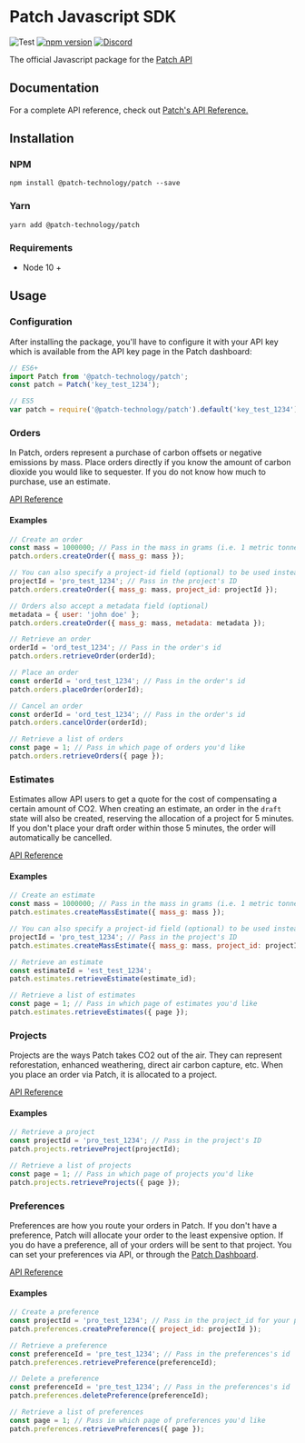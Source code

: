 # Patch Javascript SDK

![Test](https://github.com/patch-technology/patch-node/workflows/Test/badge.svg)
[![npm version](https://badge.fury.io/js/%40patch-technology%2Fpatch@2x.svg)](https://www.npmjs.com/package/@patch-technology/patch)
[![Discord](https://img.shields.io/discord/733029448558837792)](https://discord.gg/M23NnGR)

The official Javascript package for the [Patch API](https://www.usepatch.com)

## Documentation

For a complete API reference, check out [Patch's API Reference.](https://docs.usepatch.com/docs/patch/openapi/v1/swagger.yaml)

## Installation

### NPM

```shell
npm install @patch-technology/patch --save
```

### Yarn

```shell
yarn add @patch-technology/patch
```

### Requirements

- Node 10 +

## Usage

### Configuration

After installing the package, you'll have to configure it with your API key which is available from the API key page in the Patch dashboard:

```javascript
// ES6+
import Patch from '@patch-technology/patch';
const patch = Patch('key_test_1234');

// ES5
var patch = require('@patch-technology/patch').default('key_test_1234');
```

### Orders

In Patch, orders represent a purchase of carbon offsets or negative emissions by mass. Place orders directly if you know the amount of carbon dioxide you would like to sequester. If you do not know how much to purchase, use an estimate.

[API Reference](https://docs.usepatch.com/docs/patch/openapi/v1/swagger.yaml/paths/~1v1~1orders/get)

#### Examples

```javascript
// Create an order
const mass = 1000000; // Pass in the mass in grams (i.e. 1 metric tonne)
patch.orders.createOrder({ mass_g: mass });

// You can also specify a project-id field (optional) to be used instead of the preferred one
projectId = 'pro_test_1234'; // Pass in the project's ID
patch.orders.createOrder({ mass_g: mass, project_id: projectId });

// Orders also accept a metadata field (optional)
metadata = { user: 'john doe' };
patch.orders.createOrder({ mass_g: mass, metadata: metadata });

// Retrieve an order
orderId = 'ord_test_1234'; // Pass in the order's id
patch.orders.retrieveOrder(orderId);

// Place an order
const orderId = 'ord_test_1234'; // Pass in the order's id
patch.orders.placeOrder(orderId);

// Cancel an order
const orderId = 'ord_test_1234'; // Pass in the order's id
patch.orders.cancelOrder(orderId);

// Retrieve a list of orders
const page = 1; // Pass in which page of orders you'd like
patch.orders.retrieveOrders({ page });
```

### Estimates

Estimates allow API users to get a quote for the cost of compensating a certain amount of CO2. When creating an estimate, an order in the `draft` state will also be created, reserving the allocation of a project for 5 minutes. If you don't place your draft order within those 5 minutes, the order will automatically be cancelled.

[API Reference](https://docs.usepatch.com/docs/patch/openapi/v1/swagger.yaml/paths/~1v1~1estimates/get)

#### Examples

```javascript
// Create an estimate
const mass = 1000000; // Pass in the mass in grams (i.e. 1 metric tonne)
patch.estimates.createMassEstimate({ mass_g: mass });

// You can also specify a project-id field (optional) to be used instead of the preferred one
projectId = 'pro_test_1234'; // Pass in the project's ID
patch.estimates.createMassEstimate({ mass_g: mass, project_id: projectId });

// Retrieve an estimate
const estimateId = 'est_test_1234';
patch.estimates.retrieveEstimate(estimate_id);

// Retrieve a list of estimates
const page = 1; // Pass in which page of estimates you'd like
patch.estimates.retrieveEstimates({ page });
```

### Projects

Projects are the ways Patch takes CO2 out of the air. They can represent reforestation, enhanced weathering, direct air carbon capture, etc. When you place an order via Patch, it is allocated to a project.

[API Reference](https://docs.usepatch.com/docs/patch/openapi/v1/swagger.yaml/paths/~1v1~1projects/get)

#### Examples

```javascript
// Retrieve a project
const projectId = 'pro_test_1234'; // Pass in the project's ID
patch.projects.retrieveProject(projectId);

// Retrieve a list of projects
const page = 1; // Pass in which page of projects you'd like
patch.projects.retrieveProjects({ page });
```

### Preferences

Preferences are how you route your orders in Patch. If you don't have a preference, Patch will allocate your order to the least expensive option. If you do have a preference, all of your orders will be sent to that project. You can set your preferences via API, or through the [Patch Dashboard](https://dashboard.usepatch.com/projects).

[API Reference](https://docs.usepatch.com/docs/patch/openapi/v1/swagger.yaml/paths/~1v1~1preferences/post)

#### Examples

```javascript
// Create a preference
const projectId = 'pro_test_1234'; // Pass in the project_id for your preference
patch.preferences.createPreference({ project_id: projectId });

// Retrieve a preference
const preferenceId = 'pre_test_1234'; // Pass in the preferences's id
patch.preferences.retrievePreference(preferenceId);

// Delete a preference
const preferenceId = 'pre_test_1234'; // Pass in the preferences's id
patch.preferences.deletePreference(preferenceId);

// Retrieve a list of preferences
const page = 1; // Pass in which page of preferences you'd like
patch.preferences.retrievePreferences({ page });
```
